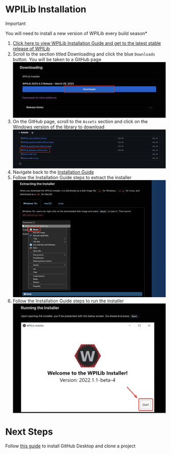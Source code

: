 # WPILib Installation

> [!Important]
> You will need to install a new version of WPILib every build season*

1. [Click here to view WPILib Installation Guide and get to the latest stable release of WPILib](https://docs.wpilib.org/en/stable/docs/zero-to-robot/step-2/wpilib-setup.html)
2. Scroll to the section titled Downloading and click the blue `Downloads` button. You will be taken to a GitHub page ![Alt text](.images/../../.images/GitHub/Installing%20Tools/downloads_button.png)
3. On the GitHub page, scroll to the `Assets` section and click on the Windows version of the library to download ![Alt text](./../.images/GitHub/Installing%20Tools/windows_wpi_download.png)
4. Navigate back to the [Installation Guide](https://docs.wpilib.org/en/stable/docs/zero-to-robot/step-2/wpilib-setup.html)
5. Follow the Installation Guide steps to extract the installer ![Alt text](.images/../../.images/GitHub/Installing%20Tools/extract_installer.png)
6. Follow the Installation Guide steps to run the installer ![Alt text](.images/../../.images/GitHub/Installing%20Tools/run_installer.png)

# Next Steps

Follow [this guide](../GitHub/Downloading%20Projects.md) to install GitHub Desktop and clone a project